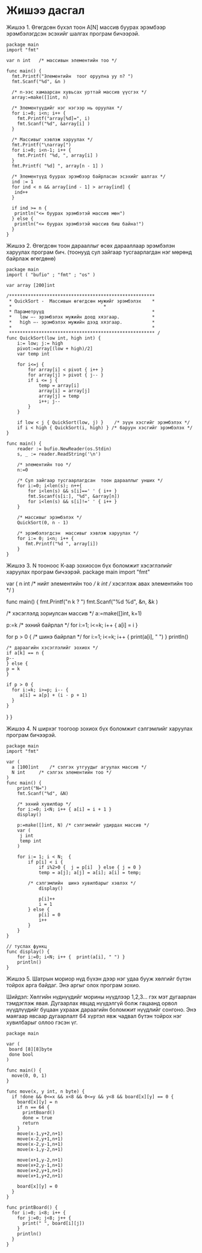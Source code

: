 # Жишээ дасгал

Жишээ 1. Өгөгдсөн бүхэл тоон А[N] массив буурах эрэмбээр эрэмбэлэгдсэн эсэхийг шалгах програм бичээрэй.

```
package main
import "fmt"

var n int 	/* массивын элементийн тоо */

func main() {
  fmt.Printf("Элементийн  тоог оруулна уу n? ")
  fmt.Scanf("%d", &n )

  /* n-ээс хамаарсан хувьсах урттай массив үүсгэх */
  array:=make([]int, n)

  /* Элементүүдийг нэг нэгээр нь оруулах */
  for i:=0; i<n; i++ {
    fmt.Printf("array[%d]=", i)
    fmt.Scanf("%d", &array[i] )
  }

  /* Массивыг хэвлэж харуулах */
  fmt.Printf("\narray[")
  for i:=0; i<n-1; i++ {
    fmt.Printf( "%d, ", array[i] )
  }
  fmt.Printf( "%d] ", array[n - 1] )

  /* Элементүүд буурах эрэмбээр байрласан эсэхийг шалгах */
  ind := 1
  for ind < n && array[ind - 1] > array[ind] {
   ind++
  }

  if ind >= n {
   println("<= буурах эрэмбэтэй массив мөн")
  } else {
   println("<= буурах эрэмбэтэй массив биш байна!")
  }
}
```

Жишээ 2. Өгөгдсөн тоон дарааллыг өсөх дарааллаар эрэмбэлэн харуулах програм бич. (тоонууд сул зайгаар тусгаарлагдан нэг мөрөнд байрлаж өгөгдөнө)

```golang
package main
import ( "bufio" ; "fmt" ; "os" )

var array [200]int

/******************************************************    
 * QuickSort -  Массивын өгөгдсөн мужийг эрэмбэлэх    *
 * 							        *
 * Параметрүүд                                        *
 *   low –- эрэмбэлэх мужийн доод хязгаар.            *
 *   high –- эрэмбэлэх мужийн дээд хязгаар.           *
 *                                                    *
 ****************************************************** /
func QuickSort(low int, high int) {
    i:= low; j:= high
    pivot:=array[(low + high)/2]
    var temp int

    for i<=j {
        for array[i] < pivot { i++ }
        for array[j] > pivot { j-- }
        if i <= j {
            temp = array[i]
            array[i] = array[j]
            array[j] = temp
            i++; j--
        }
    }

    if low < j { QuickSort(low, j) }	/* зүүн хэсгийг эрэмбэлэх */
    if i < high { QuickSort(i, high) } /* баруун хэсгийг эрэмбэлэх */
}

func main() {
    reader := bufio.NewReader(os.Stdin)
    s, _ := reader.ReadString('\n')

    /* элементийн тоо */
    n:=0

    /* Сул зайгаар тусгаарлагдсан  тоон дарааллыг унших */
    for i:=0; i<len(s); n++{
        for i<len(s) && s[i]==' ' { i++ }
        fmt.Sscanf(s[i:], "%d", &array[n])
        for i<len(s) && s[i]!=' ' { i++ }
    }

    /* массивыг эрэмбэлэх */
    QuickSort(0, n - 1)

    /* эрэмбэлэгдсэн  массивыг хэвлэж харуулах */
    for i:= 0; i<n; i++ {
       fmt.Printf("%d ", array[i])
    }
}
```

Жишээ 3. N тооноос К-аар зохиосон бүх боломжит хэсэглэлийг харуулах програм бичээрэй.
package main
import "fmt"

var (
  n int		/* нийт элементийн тоо */
  k int		/* хэсэглэж авах элементийн тоо */
)

func main() {
  fmt.Printf("n k ? ")
  fmt.Scanf("%d %d", &n, &k )

  /* хэсэглэлд зориулсан массив */
  a:=make([]int, k+1)

  p:=k
  /* эхний байрлал */
  for i:=1; i<=k; i++ { a[i] = i }

  for p > 0 {
    /* шинэ байрлал */
    for i:=1; i<=k; i++ { print(a[i], " ") }
    println()

    /* дараагийн хэсэглэлийг зохиох */  
    if a[k] == n {
	p--
    } else {
	p = k
    }

    if p > 0 {
      for i:=k; i>=p; i-- {
         a[i] = a[p] + (i - p + 1)
      }
    }
  }
}

Жишээ 4.  N ширхэг тоогоор зохиох бүх боломжит сэлгэмлийг харуулах програм бичээрэй.

```
package main
import "fmt"

var (
  a [100]int	/* сэлгэх утгуудыг агуулах массив */
  N int		/* сэлгэх элементийн тоо */
)
func main() {
    print("N=")
    fmt.Scanf("%d", &N)

    /* эхний хувилбар */
    for i:=0; i<N; i++ { a[i] = i + 1 }
    display()

    p:=make([]int, N) /* сэлгэмлийг удирдах массив */
    var (
     j int
     temp int
    )   

    for i:= 1; i < N;  {
        if p[i] < i {
            if i%2>0 {  j = p[i]  } else { j = 0 }
            temp = a[j]; a[j] = a[i]; a[i] = temp;

	    /* сэлгэмлийн  шинэ хувилбарыг хэвлэх */
            display()

            p[i]++
            i = 1
        } else {
            p[i] = 0
            i++
        }
    }
}

// туслах функц
func display() {
    for i:=0; i<N; i++ {  print(a[i], " ") }
    println()
}
```

Жишээ 5. Шатрын мориор нүд бүхэн дээр нэг удаа бууж хөлгийг бүтэн тойрох арга байдаг. Энэ аргыг олох програм зохио.

Шийдэл:  Хөлгийн нүднүүдийг морины нүүдлээр 1,2,3… гэх мэт дугаарлан тэмдэглэж явая. Дугаарлах явцад нүүдэлгүй болж гацаанд орвол нүүдлүүдийг буцаан ухрааж дараагийн боломжит нүүдлийг сонгоно. Энэ маягаар явсаар дугаарлалт 64 хүртэл явж чадвал бүтэн тойрох нэг хувилбарыг оллоо гэсэн үг.

```
package main

var (
 board [8][8]byte
 done bool
)

func main() {
  move(0, 0, 1)
}

func move(x, y int, n byte) {
  if !done && 0<=x && x<8 && 0<=y && y<8 && board[x][y] == 0 {
	board[x][y] = n
	if n == 64 {
	  printBoard()
	  done = true
	  return
	}
	move(x-1,y+2,n+1)
	move(x-2,y+1,n+1)
	move(x-2,y-1,n+1)
	move(x-1,y-2,n+1)

	move(x+1,y-2,n+1)
	move(x+2,y-1,n+1)
	move(x+2,y+1,n+1)
	move(x+1,y+2,n+1)

	board[x][y] = 0
  }
}

func printBoard() {
  for i:=0; i<8; i++ {
    for j:=0; j<8; j++ {
      print(" ", board[i][j])
    }
    println()
  }
}
```

